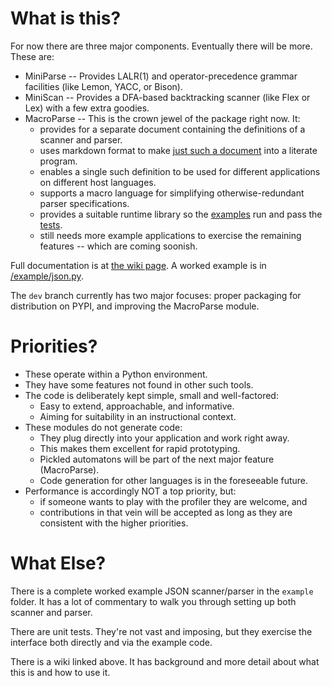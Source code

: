 # What is this?

For now there are three major components. Eventually there will be more. These are:

* MiniParse -- Provides LALR(1) and operator-precedence grammar facilities (like Lemon, YACC, or Bison).
* MiniScan -- Provides a DFA-based backtracking scanner (like Flex or Lex) with a few extra goodies.
* MacroParse -- This is the crown jewel of the package right now. It:
    * provides for a separate document containing the definitions of a scanner and parser.
    * uses markdown format to make [just such a document](https://github.com/kjosib/booze-tools/tree/master/example/json.md) into a literate program. 
    * enables a single such definition to be used for different applications on different host languages.
    * supports a macro language for simplifying otherwise-redundant parser specifications.
    * provides a suitable runtime library so the [examples](https://github.com/kjosib/booze-tools/tree/master/example/)
        run and pass the [tests](https://github.com/kjosib/booze-tools/tree/master/tests/).
    * still needs more example applications to exercise the remaining features -- which are coming soonish.

Full documentation is at [the wiki page](https://github.com/kjosib/booze-tools/wiki).
A worked example is in [/example/json.py](https://github.com/kjosib/booze-tools/tree/master/example/json.py).

The `dev` branch currently has two major focuses: proper packaging for distribution on PYPI, and improving the MacroParse module.

# Priorities?
* These operate within a Python environment.
* They have some features not found in other such tools.
* The code is deliberately kept simple, small and well-factored:
    * Easy to extend, approachable, and informative. 
    * Aiming for suitability in an instructional context.
* These modules do not generate code:
    * They plug directly into your application and work right away.
    * This makes them excellent for rapid prototyping.
    * Pickled automatons will be part of the next major feature (MacroParse).
    * Code generation for other languages is in the foreseeable future.
* Performance is accordingly NOT a top priority, but:
    * if someone wants to play with the profiler they are welcome, and
    * contributions in that vein will be accepted as long as they are consistent with the higher priorities.

# What Else?
There is a complete worked example JSON scanner/parser in the `example` folder. It has a lot of commentary to walk you through setting up both scanner and parser.

There are unit tests. They're not vast and imposing, but they exercise the interface both directly and via the example code.

There is a wiki linked above. It has background and more detail about what this is and how to use it.

